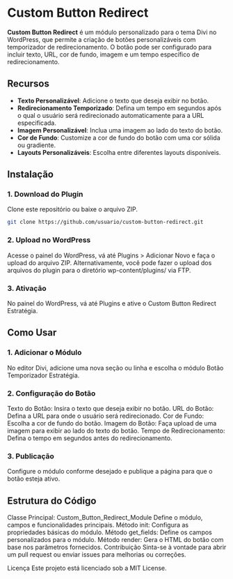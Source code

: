 # Custom Button Redirect

**Custom Button Redirect** é um módulo personalizado para o tema Divi no WordPress, que permite a criação de botões personalizáveis com temporizador de redirecionamento. O botão pode ser configurado para incluir texto, URL, cor de fundo, imagem e um tempo específico de redirecionamento.

## Recursos

- **Texto Personalizável**: Adicione o texto que deseja exibir no botão.
- **Redirecionamento Temporizado**: Defina um tempo em segundos após o qual o usuário será redirecionado automaticamente para a URL especificada.
- **Imagem Personalizável**: Inclua uma imagem ao lado do texto do botão.
- **Cor de Fundo**: Customize a cor de fundo do botão com uma cor sólida ou gradiente.
- **Layouts Personalizáveis**: Escolha entre diferentes layouts disponíveis.

## Instalação

### 1. Download do Plugin

Clone este repositório ou baixe o arquivo ZIP.
```bash
git clone https://github.com/usuario/custom-button-redirect.git
```
### 2. Upload no WordPress
Acesse o painel do WordPress, vá até Plugins > Adicionar Novo e faça o upload do arquivo ZIP. Alternativamente, você pode fazer o upload dos arquivos do plugin para o diretório wp-content/plugins/ via FTP.

### 3. Ativação
No painel do WordPress, vá até Plugins e ative o Custom Button Redirect Estratégia.

## Como Usar
### 1. Adicionar o Módulo
No editor Divi, adicione uma nova seção ou linha e escolha o módulo Botão Temporizador Estratégia.

### 2. Configuração do Botão
Texto do Botão: Insira o texto que deseja exibir no botão.
URL do Botão: Defina a URL para onde o usuário será redirecionado.
Cor de Fundo: Escolha a cor de fundo do botão.
Imagem do Botão: Faça upload de uma imagem para exibir ao lado do texto do botão.
Tempo de Redirecionamento: Defina o tempo em segundos antes do redirecionamento.

### 3. Publicação
Configure o módulo conforme desejado e publique a página para que o botão esteja ativo.

## Estrutura do Código
Classe Principal: Custom_Button_Redirect_Module
Define o módulo, campos e funcionalidades principais.
Método init: Configura as propriedades básicas do módulo.
Método get_fields: Define os campos personalizados para o módulo.
Método render: Gera o HTML do botão com base nos parâmetros fornecidos.
Contribuição
Sinta-se à vontade para abrir um pull request ou enviar issues para melhorias ou correções.

Licença
Este projeto está licenciado sob a MIT License.
